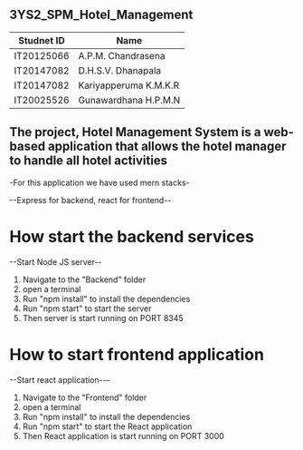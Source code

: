 ## 3YS2_SPM_Hotel_Management

| Studnet ID | Name |
|--|--|
|IT20125066| A.P.M. Chandrasena|
|IT20147082| D.H.S.V. Dhanapala|
|IT20147082| Kariyapperuma K.M.K.R|
|IT20025526| Gunawardhana H.P.M.N|


## The project, Hotel Management System is a web-based application that allows the hotel manager to handle all hotel activities


-For this application we have used mern stacks- 

--Express for backend, react for frontend--


# How start the backend services

--Start Node JS server--
  1. Navigate to the "Backend" folder
  2. open a terminal
  3. Run "npm install" to install the dependencies
  4. Run "npm start" to start the server
  5. Then server is start running on PORT 8345


# How to start frontend application

--Start react application---
  1. Navigate to the "Frontend" folder
  2. open a terminal
  3. Run "npm install" to install the dependencies
  4. Run "npm start" to start the React application
  5. Then React application is start running on PORT 3000

